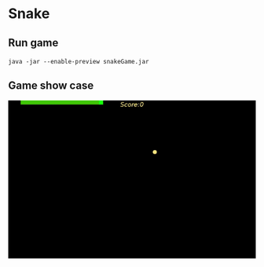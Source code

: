 # Snake 


## Run game
```
java -jar --enable-preview snakeGame.jar
```

## Game show case
<img src="context/showcase.gif">
